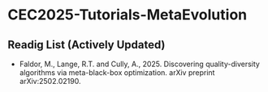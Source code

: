 # CEC2025-Tutorials-MetaEvolution

## Readig List (Actively Updated)

* Faldor, M., Lange, R.T. and Cully, A., 2025. Discovering quality-diversity algorithms via meta-black-box optimization. arXiv preprint arXiv:2502.02190.
